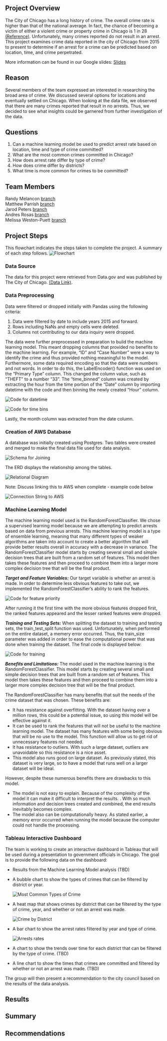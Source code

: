 
## Project Overview

The City of Chicago has a long history of crime. The overall crime rate is higher than that of the national average. In fact, the chance of becoming a victim of either a violent crime or property crime in Chicago is 1 in 28 [(Reference)](https://www.neighborhoodscout.com/il/chicago/crime#description).  Unfortunately, many crimes reported do not result in an arrest. This project examines crime data reported in the city of Chicago from 2015 to present to determine if an arrest for a crime can be predicted based on location, time, and crime perpetrated.

More information can be found in our Google slides: [Slides](https://docs.google.com/presentation/d/1aL27DWHeShtGu0Y2L8k9DK4RNyBFMVQTkkwG990Ahz0/edit?usp=sharing)


## Reason

Several members of the team expressed an interested in researching the broad area of crime. We discussed several options for locations and eventually settled on Chicago. When looking at the data file, we observed that there are many crimes reported that result in no arrests. Thus, we decided to see what insights could be garnered from further investigation of the data.

## Questions

1. Can a machine learning model be used to predict arrest rate based on location, time and type of crime committed?
2. What are the most common crimes committed in Chicago?
3. How does arrest rate differ by type of crime?
4. How does crime differ by districts?
5. What time is more common for crimes to be committed?

## Team Members

Randy Melancon [branch](https://github.com/profweston/Crime_Time_Final_Project/tree/randys-branch)\
Matthew Parrish [branch](https://github.com/profweston/Crime_Time_Final_Project/tree/mparrish)\
Jarod Peters [branch](https://github.com/profweston/Crime_Time_Final_Project/tree/jarodpeters)\
Andres Rosas [branch](https://github.com/profweston/Crime_Time_Final_Project/tree/andres)\
Melissa Weston-Puett [branch](https://github.com/profweston/Crime_Time_Final_Project/tree/mels-branch)

## Project Steps

This flowchart indicates the steps taken to complete the project. A summary of each step follows.
![Flowchart](/Resources/updated_flowchart.png)

### Data Source

The data for this project were retrieved from Data.gov and was published by The City of Chicago. [(Data Link)](https://catalog.data.gov/dataset/crimes-2001-to-present). 

### Data Preprocessing

Data were filtered or dropped initially with Pandas using the following criteria:

1. Data were filtered by date to include years 2015 and forward.
2. Rows including NaNs and empty cells were deleted.
3. Columns not contributing to our data inquiry were dropped.

The data were further preprocessed in preparation to build the machine learning model. This meant dropping columns that provided no benefits to the machine learning. For example, “ID” and “Case Number” were a way to identify the crime and thus provided nothing meaningful to the model. Furthermore, some data required encoding so that the data were numbers and not words. In order to do this, the LabelEncoder() function was used on the “Primary Type” column. This changed the column value, such as “THEFT” to a number “33”. The “time_binned” column was created by extracting the hour from the time portion of the “Date” column by importing datetime with the code and then binning the newly created “Hour” column.

 ![Code for datetime](/Resources/datetime.png)

 ![Code for time bins](/Resources/bins.png)
 
Lastly, the month column was extracted from the date column.

### Creation of AWS Database

A database was initially created using Postgres. Two tables were created and merged to make the final data file used for data analysis. 

![Schema for Joining](/Resources/Schema.png)

The ERD displays the relationship among the tables. 

![Relational Diagram](/Resources/Crime_time_ERD.png)

Note: Discuss linking this to AWS when complete - example code below

![Connection String to AWS](/Resources/connection.png)

### Machine Learning Model

The machine learning model used is the RandomForestClassifier. We chose a supervised learning model because we are attempting to predict arrests based on data from previous arrests. This machine learning model is a type of ensemble learning, meaning that many different types of weaker algorithms are taken into account to create a better algorithm that will provide better results overall in accuracy with a decrease in variance. The RandomForestClassifier model starts by creating several small and simple decision trees that are built from a random set of features. This model then takes these features and then proceed to combine them into a larger more complex decision tree that will be the final product.

**_Target and Feature Variables:_** Our target variable is whether an arrest is made. In order to determine less obvious features to take out, we implemented the RandomForestClassifier’s ability to rank the features.

![Code for feature priority](/Resources/Features.png)

After running it the first time with the more obvious features dropped first, the ranked features appeared and the lesser ranked features were dropped.

**_Training and Testing Sets:_** When splitting the dataset to training and testing sets, the train_test_split function was used. Unfortunately, when performed on the entire dataset, a memery error occurred. Thus, the train_size parameter was added in order to ease the computational power that was done when training the dataset. The final code is displayed below:

![Code for training](/Resources/Training.png)

**_Benefits and Limitations:_** The model used in the machine learning is the RandomForestClassifier. This model starts by creating several small and simple decision trees that are built from a random set of features. This model then takes these features and then proceed to combine them into a larger more complex decision tree that will be the final product.
 
The RandomForestClassifier has many benefits that suit the needs of the crime dataset that was chosen. These benefits are:
 
* It has resistance against overfitting. With the dataset having over a million rows, this could be a potential issue, so using this model will be effective against it.
* It can be used to rank the features that will not be useful to the machine learning model. The dataset has many features with some being obvious that will be no use to the model. This function will allow us to get rid of unnecessary features not needed.
* It has resistance to outliers. With such a large dataset, outliers are unavoidable so this resistance is a nice asset.
* This model also runs good on large dataset. As previously stated, this dataset is very large, so to have a model that runs well on a larger dataset will be ideal.
 
However, despite these numerous benefits there are drawbacks to this model.
* The model is not easy to explain. Because of the complexity of the model it can make it difficult to interpret the results. . With so much information and decision trees created and combined, the end results inevitably becomes complex. 
* The model also can be computationally heavy. As stated earlier, a memory error occurred when running the model because the computer could not handle the processing.

### Tableau Interactive Dashboard 

The team is working to create an interactive dashboard in Tableau that will be used during a presentation to government officials in Chicago.  The goal is to provide the following data on the dashboard:
 
* Results from the Machine Learning Model analysis (TBD)
 
* A bubble chart to show the types of crimes that can be filtered by district or year.
  
  ![Most Common Types of Crime](/Resources/Bubble.png)
  
* A heat map that shows crimes by district that can be filtered by the type of crime, year, and whether or not an arrest was made.
  
  ![Crime by District](/Resources/District.png)
    
* A bar chart to show the arrest rates filtered by year and type of crime.
  
  ![Arrests rates](/Resources/Arrests.png)
  
* A chart to show the trends over time for each district that can be filtered by the type of crime. (TBD)
  
* A line chart to show the times that crimes are committed and filtered by whether or not an arrest was made. (TBD)

The group will then present a recommendation to the city council based on the results of the data analysis.


 
 
## Results

## Summary
 
## Recommendations 



